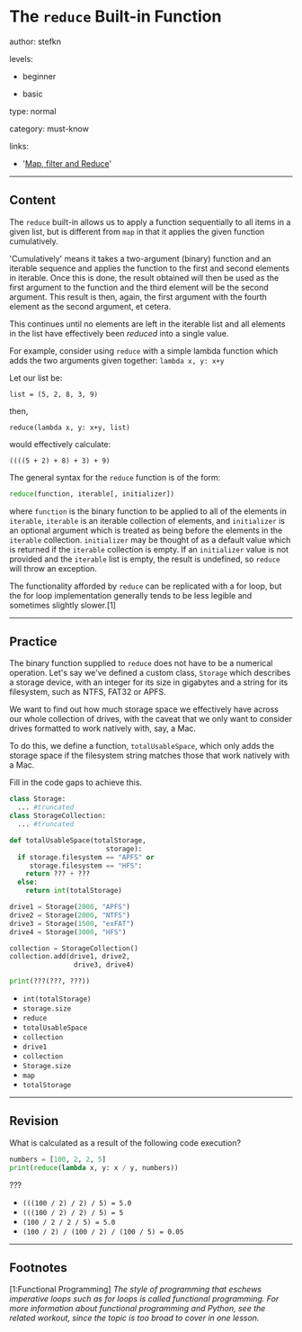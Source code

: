# The `reduce` Built-in Function
author: stefkn

levels:

  - beginner

  - basic

type: normal

category: must-know

links:

  - '[Map, filter and Reduce](http://web.mit.edu/6.005/www/fa15/classes/25-map-filter-reduce/#reduce)'

---
## Content

The `reduce` built-in allows us to apply a function sequentially to all items in a given list, but is different from `map` in that it applies the given function cumulatively.

'Cumulatively' means it takes a two-argument (binary) function and an iterable sequence and applies the function to the first and second elements in iterable. Once this is done, the result obtained will then be used as the first argument to the function and the third element will be the second argument. This result is then, again, the first argument with the fourth element as the second argument, et cetera.

This continues until no elements are left in the iterable list and all elements in the list have effectively been *reduced* into a single value.

For example, consider using `reduce` with a simple lambda function which adds the two arguments given together: `lambda x, y: x+y`

Let our list be:

`list = (5, 2, 8, 3, 9)`

then,

`reduce(lambda x, y: x+y, list)`

would effectively calculate:

`((((5 + 2) + 8) + 3) + 9) `

The general syntax for the `reduce` function is of the form:

```python
reduce(function, iterable[, initializer])
```

where `function` is the binary function to be applied to all of the elements in `iterable`, `iterable` is an iterable collection of elements, and `initializer` is an optional argument which is treated as being before the elements in the `iterable` collection. `initializer` may be thought of as a default value which is returned if the `iterable` collection is empty. If an `initializer` value is not provided and the `iterable` list is empty, the result is undefined, so `reduce` will throw an exception.

The functionality afforded by `reduce` can be replicated with a for loop, but the for loop implementation generally tends to be less legible and sometimes slightly slower.[1]

---
## Practice

The binary function supplied to `reduce` does not have to be a numerical operation. Let's say we've defined a custom class, `Storage` which describes a storage device, with an integer for its size in gigabytes and a string for its filesystem, such as NTFS, FAT32 or APFS.

We want to find out how much storage space we effectively have across our whole collection of drives, with the caveat that we only want to consider drives formatted to work natively with, say, a Mac.

To do this, we define a function, `totalUsableSpace`, which only adds the storage space if the filesystem string matches those that work natively with a Mac.

Fill in the code gaps to achieve this.

```python
class Storage:
  ... #truncated
class StorageCollection:
  ... #truncated

def totalUsableSpace(totalStorage,
                        storage):
  if storage.filesystem == "APFS" or
     storage.filesystem == "HFS":
    return ??? + ???
  else:
    return int(totalStorage)

drive1 = Storage(2000, "APFS")
drive2 = Storage(2000, "NTFS")
drive3 = Storage(1500, "exFAT")
drive4 = Storage(3000, "HFS")

collection = StorageCollection()
collection.add(drive1, drive2,
                drive3, drive4)

print(???(???, ???))
```

* `int(totalStorage)`
* `storage.size`
* `reduce`
* `totalUsableSpace`
* `collection`
* `drive1`
* `collection`
* `Storage.size`
* `map`
* `totalStorage`

---
## Revision

What is calculated as a result of the following code execution?

```python
numbers = [100, 2, 2, 5]
print(reduce(lambda x, y: x / y, numbers))
```
???

* `(((100 / 2) / 2) / 5) = 5.0`
* `(((100 / 2) / 2) / 5) = 5`
* `(100 / 2 / 2 / 5) = 5.0`
* `(100 / 2) / (100 / 2) / (100 / 5) = 0.05`

---
## Footnotes

[1:Functional Programming]
*The style of programming that eschews imperative loops such as for loops is called functional programming. For more information about functional programming and Python, see the related workout, since the topic is too broad to cover in one lesson.*
